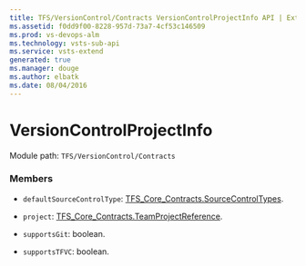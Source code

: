 ```yaml
---
title: TFS/VersionControl/Contracts VersionControlProjectInfo API | Extensions for Visual Studio Team Services
ms.assetid: f0dd9f00-8228-957d-73a7-4cf53c146509
ms.prod: vs-devops-alm
ms.technology: vsts-sub-api
ms.service: vsts-extend
generated: true
ms.manager: douge
ms.author: elbatk
ms.date: 08/04/2016
---
```


# VersionControlProjectInfo

Module path: `TFS/VersionControl/Contracts`


### Members

* `defaultSourceControlType`: [TFS_Core_Contracts.SourceControlTypes](../../../TFS/Core/Contracts/SourceControlTypes.md). 

* `project`: [TFS_Core_Contracts.TeamProjectReference](../../../TFS/Core/Contracts/TeamProjectReference.md). 

* `supportsGit`: boolean. 

* `supportsTFVC`: boolean. 

